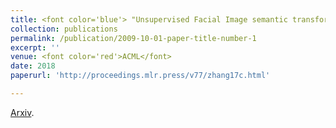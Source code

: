 ```yaml
---
title: <font color='blue'> "Unsupervised Facial Image semantic transformation using Generative Adversarial"</font>
collection: publications
permalink: /publication/2009-10-01-paper-title-number-1
excerpt: ''
venue: <font color='red'>ACML</font>
date: 2018
paperurl: 'http://proceedings.mlr.press/v77/zhang17c.html'

---
```


[Arxiv](http://proceedings.mlr.press/v77/zhang17c.html).

